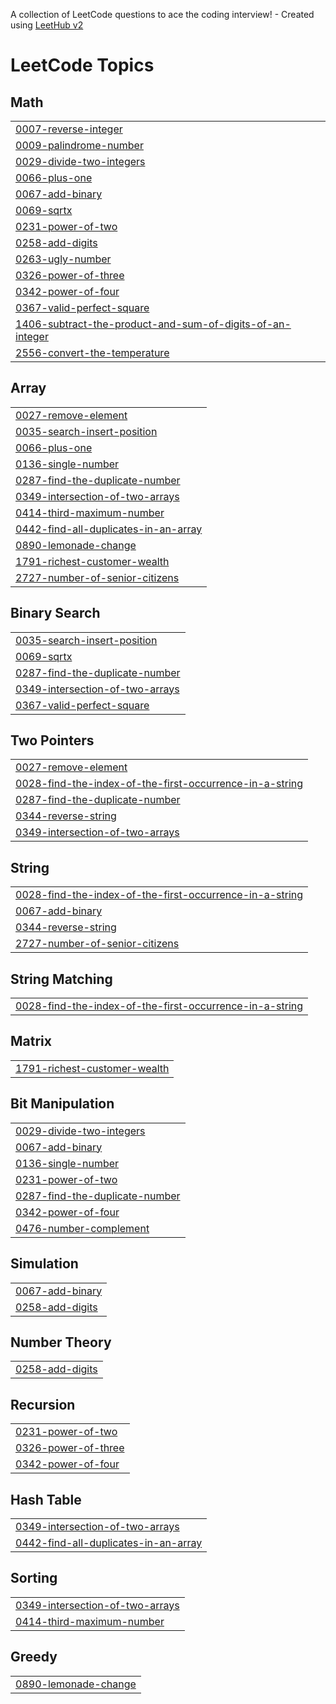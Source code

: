 A collection of LeetCode questions to ace the coding interview! - Created using [LeetHub v2](https://github.com/arunbhardwaj/LeetHub-2.0)
<!---LeetCode Topics Start-->
# LeetCode Topics
## Math
|  |
| ------- |
| [0007-reverse-integer](https://github.com/AryanG211/Leetcode/tree/master/0007-reverse-integer) |
| [0009-palindrome-number](https://github.com/AryanG211/Leetcode/tree/master/0009-palindrome-number) |
| [0029-divide-two-integers](https://github.com/AryanG211/Leetcode/tree/master/0029-divide-two-integers) |
| [0066-plus-one](https://github.com/AryanG211/Leetcode/tree/master/0066-plus-one) |
| [0067-add-binary](https://github.com/AryanG211/Leetcode/tree/master/0067-add-binary) |
| [0069-sqrtx](https://github.com/AryanG211/Leetcode/tree/master/0069-sqrtx) |
| [0231-power-of-two](https://github.com/AryanG211/Leetcode/tree/master/0231-power-of-two) |
| [0258-add-digits](https://github.com/AryanG211/Leetcode/tree/master/0258-add-digits) |
| [0263-ugly-number](https://github.com/AryanG211/Leetcode/tree/master/0263-ugly-number) |
| [0326-power-of-three](https://github.com/AryanG211/Leetcode/tree/master/0326-power-of-three) |
| [0342-power-of-four](https://github.com/AryanG211/Leetcode/tree/master/0342-power-of-four) |
| [0367-valid-perfect-square](https://github.com/AryanG211/Leetcode/tree/master/0367-valid-perfect-square) |
| [1406-subtract-the-product-and-sum-of-digits-of-an-integer](https://github.com/AryanG211/Leetcode/tree/master/1406-subtract-the-product-and-sum-of-digits-of-an-integer) |
| [2556-convert-the-temperature](https://github.com/AryanG211/Leetcode/tree/master/2556-convert-the-temperature) |
## Array
|  |
| ------- |
| [0027-remove-element](https://github.com/AryanG211/Leetcode/tree/master/0027-remove-element) |
| [0035-search-insert-position](https://github.com/AryanG211/Leetcode/tree/master/0035-search-insert-position) |
| [0066-plus-one](https://github.com/AryanG211/Leetcode/tree/master/0066-plus-one) |
| [0136-single-number](https://github.com/AryanG211/Leetcode/tree/master/0136-single-number) |
| [0287-find-the-duplicate-number](https://github.com/AryanG211/Leetcode/tree/master/0287-find-the-duplicate-number) |
| [0349-intersection-of-two-arrays](https://github.com/AryanG211/Leetcode/tree/master/0349-intersection-of-two-arrays) |
| [0414-third-maximum-number](https://github.com/AryanG211/Leetcode/tree/master/0414-third-maximum-number) |
| [0442-find-all-duplicates-in-an-array](https://github.com/AryanG211/Leetcode/tree/master/0442-find-all-duplicates-in-an-array) |
| [0890-lemonade-change](https://github.com/AryanG211/Leetcode/tree/master/0890-lemonade-change) |
| [1791-richest-customer-wealth](https://github.com/AryanG211/Leetcode/tree/master/1791-richest-customer-wealth) |
| [2727-number-of-senior-citizens](https://github.com/AryanG211/Leetcode/tree/master/2727-number-of-senior-citizens) |
## Binary Search
|  |
| ------- |
| [0035-search-insert-position](https://github.com/AryanG211/Leetcode/tree/master/0035-search-insert-position) |
| [0069-sqrtx](https://github.com/AryanG211/Leetcode/tree/master/0069-sqrtx) |
| [0287-find-the-duplicate-number](https://github.com/AryanG211/Leetcode/tree/master/0287-find-the-duplicate-number) |
| [0349-intersection-of-two-arrays](https://github.com/AryanG211/Leetcode/tree/master/0349-intersection-of-two-arrays) |
| [0367-valid-perfect-square](https://github.com/AryanG211/Leetcode/tree/master/0367-valid-perfect-square) |
## Two Pointers
|  |
| ------- |
| [0027-remove-element](https://github.com/AryanG211/Leetcode/tree/master/0027-remove-element) |
| [0028-find-the-index-of-the-first-occurrence-in-a-string](https://github.com/AryanG211/Leetcode/tree/master/0028-find-the-index-of-the-first-occurrence-in-a-string) |
| [0287-find-the-duplicate-number](https://github.com/AryanG211/Leetcode/tree/master/0287-find-the-duplicate-number) |
| [0344-reverse-string](https://github.com/AryanG211/Leetcode/tree/master/0344-reverse-string) |
| [0349-intersection-of-two-arrays](https://github.com/AryanG211/Leetcode/tree/master/0349-intersection-of-two-arrays) |
## String
|  |
| ------- |
| [0028-find-the-index-of-the-first-occurrence-in-a-string](https://github.com/AryanG211/Leetcode/tree/master/0028-find-the-index-of-the-first-occurrence-in-a-string) |
| [0067-add-binary](https://github.com/AryanG211/Leetcode/tree/master/0067-add-binary) |
| [0344-reverse-string](https://github.com/AryanG211/Leetcode/tree/master/0344-reverse-string) |
| [2727-number-of-senior-citizens](https://github.com/AryanG211/Leetcode/tree/master/2727-number-of-senior-citizens) |
## String Matching
|  |
| ------- |
| [0028-find-the-index-of-the-first-occurrence-in-a-string](https://github.com/AryanG211/Leetcode/tree/master/0028-find-the-index-of-the-first-occurrence-in-a-string) |
## Matrix
|  |
| ------- |
| [1791-richest-customer-wealth](https://github.com/AryanG211/Leetcode/tree/master/1791-richest-customer-wealth) |
## Bit Manipulation
|  |
| ------- |
| [0029-divide-two-integers](https://github.com/AryanG211/Leetcode/tree/master/0029-divide-two-integers) |
| [0067-add-binary](https://github.com/AryanG211/Leetcode/tree/master/0067-add-binary) |
| [0136-single-number](https://github.com/AryanG211/Leetcode/tree/master/0136-single-number) |
| [0231-power-of-two](https://github.com/AryanG211/Leetcode/tree/master/0231-power-of-two) |
| [0287-find-the-duplicate-number](https://github.com/AryanG211/Leetcode/tree/master/0287-find-the-duplicate-number) |
| [0342-power-of-four](https://github.com/AryanG211/Leetcode/tree/master/0342-power-of-four) |
| [0476-number-complement](https://github.com/AryanG211/Leetcode/tree/master/0476-number-complement) |
## Simulation
|  |
| ------- |
| [0067-add-binary](https://github.com/AryanG211/Leetcode/tree/master/0067-add-binary) |
| [0258-add-digits](https://github.com/AryanG211/Leetcode/tree/master/0258-add-digits) |
## Number Theory
|  |
| ------- |
| [0258-add-digits](https://github.com/AryanG211/Leetcode/tree/master/0258-add-digits) |
## Recursion
|  |
| ------- |
| [0231-power-of-two](https://github.com/AryanG211/Leetcode/tree/master/0231-power-of-two) |
| [0326-power-of-three](https://github.com/AryanG211/Leetcode/tree/master/0326-power-of-three) |
| [0342-power-of-four](https://github.com/AryanG211/Leetcode/tree/master/0342-power-of-four) |
## Hash Table
|  |
| ------- |
| [0349-intersection-of-two-arrays](https://github.com/AryanG211/Leetcode/tree/master/0349-intersection-of-two-arrays) |
| [0442-find-all-duplicates-in-an-array](https://github.com/AryanG211/Leetcode/tree/master/0442-find-all-duplicates-in-an-array) |
## Sorting
|  |
| ------- |
| [0349-intersection-of-two-arrays](https://github.com/AryanG211/Leetcode/tree/master/0349-intersection-of-two-arrays) |
| [0414-third-maximum-number](https://github.com/AryanG211/Leetcode/tree/master/0414-third-maximum-number) |
## Greedy
|  |
| ------- |
| [0890-lemonade-change](https://github.com/AryanG211/Leetcode/tree/master/0890-lemonade-change) |
<!---LeetCode Topics End-->